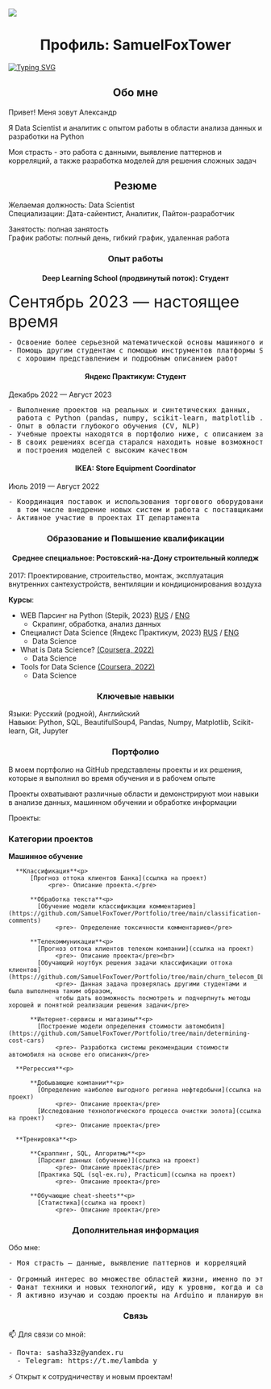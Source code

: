 ### ![](https://komarev.com/ghpvc/?username=SamuelFoxTower&style=plastic&label=profile+views&color=green)

<!--
**SamuelFoxTower/SamuelFoxTower** is a ✨ _special_ ✨ repository because its `README.md` (this file) appears on your GitHub profile.

Here are some ideas to get you started:

- 🔭 I’m currently working on ...
- 🌱 I’m currently learning ...
- 👯 I’m looking to collaborate on ...
- 🤔 I’m looking for help with ...
- 💬 Ask me about ...
- 📫 How to reach me: ...
- 😄 Pronouns: ...
- ⚡ Fun fact: ...
-->
<!DOCTYPE html>
<html lang="ru">
<head>
  <meta charset="UTF-8">
</head>
<body>

<h1 style="text-align: center;">Профиль: SamuelFoxTower</h1>
<a href="https://git.io/typing-svg"><img src="https://readme-typing-svg.demolab.com?font=inconsolata&pause=1000&color=09A708&center=true&vCenter=true&random=false&width=435&lines=Data+Scientist+%2F+Python+Developer" alt="Typing SVG" /></a>
<h2 style="text-align: center;">Обо мне</h2>
<p>Привет! Меня зовут Александр  
<p>Я Data Scientist и аналитик с опытом работы в области анализа данных и разработки на Python   
<p>Моя страсть - это работа с данными, выявление паттернов и корреляций, а также разработка моделей для решения сложных задач  
<h2 style="text-align: center;">Резюме</h2>

<p>Желаемая должность: Data Scientist<br>
Специализации: Дата-сайентист, Аналитик, Пайтон-разработчик</p>  
Занятость: полная занятость<br>
График работы: полный день, гибкий график, удаленная работа<br></p>

<h3 style="text-align: center;">Опыт работы</h3>

<h4 style="text-align: center;">Deep Learning School (продвинутый поток): Студент</h4>
<font size="6">Сентябрь 2023 — настоящее время</font></p> 
<pre>- Освоение более серьезной математической основы машинного и глубокого обучения
- Помощь другим студентам с помощью инструментов платформы Stepik 
  с хорошим представлением и подробным описанием работ</pre>

<h4 style="text-align: center;">Яндекс Практикум: Студент</h4>
Декабрь 2022 — Август 2023</p>
<pre>- Выполнение проектов на реальных и синтетических данных, 
  работа с Python (pandas, numpy, scikit-learn, matplotlib ...) и базовым SQL
- Опыт в области глубокого обучения (CV, NLP)
- Учебные проекты находятся в портфолио ниже, с описанием задач и моим вариантом решения
- В своих решениях всегда старался находить новые возможности оптимизации процесса изучения данных 
  и построения моделей с высоким качеством</pre>

<h4 style="text-align: center;">IKEA: Store Equipment Coordinator</h4>
Июль 2019 — Август 2022</p>
<pre>- Координация поставок и использования торгового оборудования в магазине, 
  в том числе внедрение новых систем и работа с поставщиками
- Активное участие в проектах IT департамента</pre>

<h3 style="text-align: center;">Образование и Повышение квалификации</h3>
<h4 style="text-align: center;">Среднее специальное: Ростовский-на-Дону строительный колледж</h4>
2017: Проектирование, строительство, монтаж, эксплуатация внутренних сантехустройств, 
вентиляции и кондиционирования воздуха</p>

**Курсы**:<br>
- WEB Парсинг на Python (Stepik, 2023) [RUS](https://stepik.org/cert/2041068) / [ENG](https://stepik.org/cert/2041068?lang=en)<br>
  - Скрапинг, обработка, анализ данных
- Специалист Data Science (Яндекс Практикум, 2023) [RUS](https://github.com/SamuelFoxTower/SamuelFoxTower/blob/main/certificate/Practicum_ru.pdf) / [ENG](https://github.com/SamuelFoxTower/SamuelFoxTower/blob/main/certificate/Practicum_en.pdf)<br>
  - Data Science
- What is Data Science? [(Coursera, 2022)](https://coursera.org/share/f8ce69265fa3daa54e5b056d427e49b4)<br>
  - Data Science 
- Tools for Data Science [(Coursera, 2022)](https://coursera.org/share/c05022eca89293bc484b36f5d0cadc64)<br>
  - Data Science

<h3 style="text-align: center;">Ключевые навыки</h3>
<p>Языки: Русский (родной), Английский<br>
Навыки: Python, SQL, BeautifulSoup4, Pandas, Numpy, Matplotlib, Scikit-learn, Git, Jupyter</p>

<h3 style="text-align: center;">Портфолио</h3>
В моем портфолио на GitHub представлены проекты и их решения, которые я выполнил во время обучения и в рабочем опыте</p>  
Проекты охватывают различные области и демонстрируют мои навыки в анализе данных, машинном обучении и обработке информации</p>  

<p>Проекты:<br>
  
### Категории проектов  
  
  **Машинное обучение**<p>

      **Классификация**<p> 
          [Прогноз оттока клиентов Банка](ссылка на проект) 
               <pre>- Описание проекта.</pre>
       
          **Обработка текста**<p>
            [Обучение модели классификации комментариев](https://github.com/SamuelFoxTower/Portfolio/tree/main/сlassification-comments) 
                 <pre>- Определение токсичности комментариев</pre>
          
          **Телекоммуникации**<p>  
            [Прогноз оттока клиентов телеком компании](ссылка на проект) 
                 <pre>- Описание проекта</pre><br>
            [Обучающий ноутбук решения задачи классификации оттока клиентов](https://github.com/SamuelFoxTower/Portfolio/tree/main/churn_telecom_DLS)
                 <pre>- Данная задача проверялась другими студентами и была выполнена таким образом, 
                 чтобы дать возможность посмотреть и подчерпнуть методы хорошей и понятной реализации решения задачи</pre>
                
          **Интернет-сервисы и магазины**<p>  
            [Построение модели определения стоимости автомобиля](https://github.com/SamuelFoxTower/Portfolio/tree/main/determining-cost-cars)
                 <pre>- Разработка системы рекомендации стоимости автомобиля на основе его описания</pre>

      **Регрессия**<p>

          **Добывающие компании**<p>
            [Определение наиболее выгодного региона нефтедобычи](ссылка на проект) 
                 <pre>- Описание проекта</pre>
            [Исследование технологического процесса очистки золота](ссылка на проект) 
                 <pre>- Описание проекта</pre>

      **Тренировка**<p>
      
          **Скраппинг, SQL, Алгоритмы**<p>
            [Парсинг данных (обучение)](ссылка на проект) 
                 <pre>- Описание проекта</pre>
            [Практика SQL (sql-ex.ru), Practicum](ссылка на проект) 
                 <pre>- Описание проекта</pre>
                 
          **Обучающие cheat-sheets**<p>
            [Статистика](ссылка на проект) 
                 <pre>- Описание проекта</pre>

<h3 style="text-align: center;">Дополнительная информация</h3>
<p>Обо мне:<br>
<pre>- Моя страсть — данные, выявление паттернов и корреляций<br>
- Огромный интерес во множестве областей жизни, именно по этому была выбрана эта профессия!
- Фанат техники и новых технологий, иду к уровню, когда и сам буду создавать прорывные и полезные технологии
- Я активно изучаю и создаю проекты на Arduino и планирую внедрять свои знания в проекты</pre>

<h3 style="text-align: center;">Связь</h3>
<p>📫 Для связи со мной: 
  <pre>- Почта: sasha33z@yandex.ru 
  - Telegram: https://t.me/lambda_y</pre>
<p>⚡ Открыт к сотрудничеству и новым проектам!

</body>
</html>
